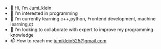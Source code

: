 - 👋 Hi, I’m Jumi_klein
- 👀 I’m interested in programming
- 🌱 I’m currently learning c++,python, Frontend development, machine learning,qt
- 💞️ I’m looking to collaborate with expert to improve my programming knowledge
- 📫 How to reach me jumiklein525@gmail.com

<!--
jumiklein is a ✨ special ✨ repository because its `README.md` (this file) appears on your GitHub profile.
You can click the Preview link to take a look at your changes.
--->
